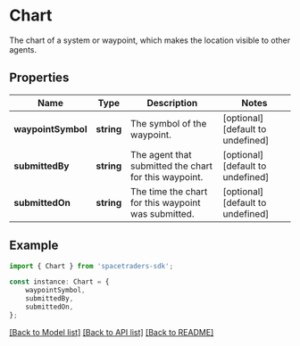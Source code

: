 # Chart

The chart of a system or waypoint, which makes the location visible to other agents.

## Properties

Name | Type | Description | Notes
------------ | ------------- | ------------- | -------------
**waypointSymbol** | **string** | The symbol of the waypoint. | [optional] [default to undefined]
**submittedBy** | **string** | The agent that submitted the chart for this waypoint. | [optional] [default to undefined]
**submittedOn** | **string** | The time the chart for this waypoint was submitted. | [optional] [default to undefined]

## Example

```typescript
import { Chart } from 'spacetraders-sdk';

const instance: Chart = {
    waypointSymbol,
    submittedBy,
    submittedOn,
};
```

[[Back to Model list]](../README.md#documentation-for-models) [[Back to API list]](../README.md#documentation-for-api-endpoints) [[Back to README]](../README.md)
